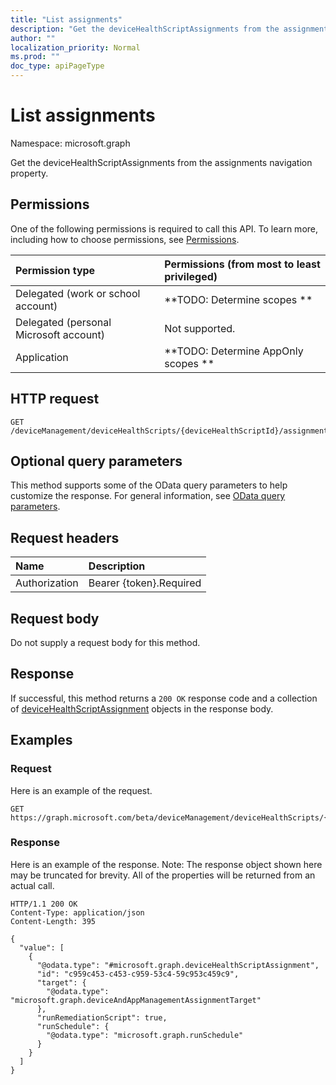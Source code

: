 ```yaml
---
title: "List assignments"
description: "Get the deviceHealthScriptAssignments from the assignments navigation property."
author: ""
localization_priority: Normal
ms.prod: ""
doc_type: apiPageType
---
```


# List assignments

Namespace: microsoft.graph

Get the deviceHealthScriptAssignments from the assignments navigation property.

## Permissions
One of the following permissions is required to call this API. To learn more, including how to choose permissions, see [Permissions](/concepts/permissions-reference.md).

|Permission type|Permissions (from most to least privileged)|
|:---|:---|
|Delegated (work or school account)|**TODO: Determine scopes **|
|Delegated (personal Microsoft account)|Not supported.|
|Application|**TODO: Determine AppOnly scopes **|

## HTTP request
<!-- {
  "blockType": "ignored"
}
-->
``` http
GET /deviceManagement/deviceHealthScripts/{deviceHealthScriptId}/assignments
```

## Optional query parameters
This method supports some of the OData query parameters to help customize the response. For general information, see [OData query parameters](/graph/query-parameters).

## Request headers
|Name|Description|
|:---|:---|
|Authorization|Bearer {token}.Required|

## Request body
Do not supply a request body for this method.

## Response
If successful, this method returns a `200 OK` response code and a collection of [deviceHealthScriptAssignment](../resources/devicehealthscriptassignment.md) objects in the response body.

## Examples

### Request
Here is an example of the request.
<!-- {
  "blockType": "request",
  "name": "get_devicehealthscriptassignment"
}
-->
``` http
GET https://graph.microsoft.com/beta/deviceManagement/deviceHealthScripts/{deviceHealthScriptId}/assignments
```

### Response
Here is an example of the response. Note: The response object shown here may be truncated for brevity. All of the properties will be returned from an actual call.
<!-- {
  "blockType": "response",
  "truncated": true,
  "@odata.type": "collection(microsoft.graph.devicehealthscriptassignment)"
}
-->
``` http
HTTP/1.1 200 OK
Content-Type: application/json
Content-Length: 395

{
  "value": [
    {
      "@odata.type": "#microsoft.graph.deviceHealthScriptAssignment",
      "id": "c959c453-c453-c959-53c4-59c953c459c9",
      "target": {
        "@odata.type": "microsoft.graph.deviceAndAppManagementAssignmentTarget"
      },
      "runRemediationScript": true,
      "runSchedule": {
        "@odata.type": "microsoft.graph.runSchedule"
      }
    }
  ]
}
```

